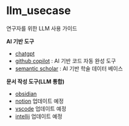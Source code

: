 # llm_usecase

연구자를 위한 LLM 사용 가이드


**AI 기반 도구**

- [chatgpt](chatgpt.md) 
- [github copilot](github_copilot.md) : AI 기반 코드 자동 완성 도구
- [semantic scholar](semantic_scholar.md) : AI 기반 학술 데이터 베이스


**문서 작성 도구(LLM 통합)**
- [obsidian](obsidian.md)
- [notion](notion.md) 업데이트 예정
- [vscode]() 업데이트 예정
- [intellij]() 업데이트 예정
